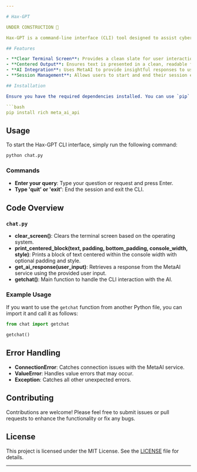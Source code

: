 ```yaml
---

# Hax-GPT

UNDER CONSTRUCTION 🚧 

Hax-GPT is a command-line interface (CLI) tool designed to assist cybersecurity researchers by providing AI-driven responses. The tool leverages the MetaAI API to interact with users and deliver relevant information based on their queries.

## Features

- **Clear Terminal Screen**: Provides a clean slate for user interaction.
- **Centered Output**: Ensures text is presented in a clean, readable format.
- **AI Integration**: Uses MetaAI to provide insightful responses to user queries.
- **Session Management**: Allows users to start and end their session easily.

## Installation

Ensure you have the required dependencies installed. You can use `pip` to install them:

```bash
pip install rich meta_ai_api
```

## Usage

To start the Hax-GPT CLI interface, simply run the following command:

```bash
python chat.py
```

### Commands

- **Enter your query**: Type your question or request and press Enter.
- **Type 'quit' or 'exit'**: End the session and exit the CLI.

## Code Overview

### `chat.py`

- **clear_screen()**: Clears the terminal screen based on the operating system.
- **print_centered_block(text, padding, bottom_padding, console_width, style)**: Prints a block of text centered within the console width with optional padding and style.
- **get_ai_response(user_input)**: Retrieves a response from the MetaAI service using the provided user input.
- **getchat()**: Main function to handle the CLI interaction with the AI.

### Example Usage

If you want to use the `getchat` function from another Python file, you can import it and call it as follows:

```python
from chat import getchat

getchat()
```

## Error Handling

- **ConnectionError**: Catches connection issues with the MetaAI service.
- **ValueError**: Handles value errors that may occur.
- **Exception**: Catches all other unexpected errors.

## Contributing

Contributions are welcome! Please feel free to submit issues or pull requests to enhance the functionality or fix any bugs.

## License

This project is licensed under the MIT License. See the [LICENSE](LICENSE) file for details.

---
```

